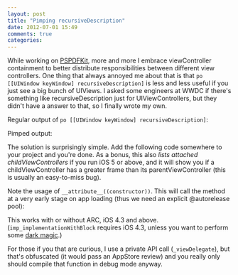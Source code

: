 ```yaml
---
layout: post
title: "Pimping recursiveDescription"
date: 2012-07-01 15:49
comments: true
categories: 
---
```


While working on [PSPDFKit](http://pspdfkit.com), more and more I embrace viewController containment to better distribute responsibilities between different view controllers.
One thing that always annoyed me about that is that ```po [[UIWindow keyWindow] recursiveDescription]``` is less and less useful if you just see a big bunch of UIViews.
I asked some engineers at WWDC if there's something like recursiveDescription just for UIViewControllers, but they didn't have a answer to that, so I finally wrote my own.

Regular output of ```po [[UIWindow keyWindow] recursiveDescription]```:
<script src="https://gist.github.com/3028506.js"> </script>

Pimped output:
<script src="https://gist.github.com/3028503.js"> </script>

The solution is surprisingly simple. Add the following code somewhere to your project and you're done.
As a bonus, this also *lists attached childViewControllers* if you run iOS 5 or above, and it will show you if a childViewController has a greater frame than its parentViewController (this is usually an easy-to-miss bug).

Note the usage of ```__attribute__((constructor))```. This will call the method at a very early stage on app loading (thus we need an explicit @autorelease pool):

<script src="https://gist.github.com/3028524.js"> </script>

This works with or without ARC, iOS 4.3 and above. (```imp_implementationWithBlock``` requires iOS 4.3, unless you want to perform some [dark magic](https://github.com/landonf/plblockimp).)

For those if you that are curious, I use a private API call (```_viewDelegate```), but that's obfuscated (it would pass an AppStore review) and you really only should compile that function in debug mode anyway.